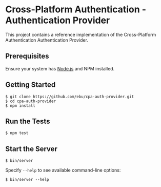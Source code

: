 # Cross-Platform Authentication - Authentication Provider

This project contains a reference implementation of the Cross-Platform
Authentication Authentication Provider.

## Prerequisites

Ensure your system has [Node.js](http://nodejs.org/) and NPM installed.

## Getting Started

    $ git clone https://github.com/ebu/cpa-auth-provider.git
    $ cd cpa-auth-provider
    $ npm install

## Run the Tests

    $ npm test

## Start the Server

    $ bin/server

Specify `--help` to see available command-line options:

    $ bin/server --help
